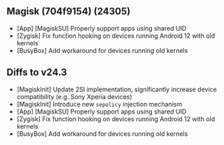 ## Magisk (704f9154) (24305)

- [App] [MagiskSU] Properly support apps using shared UID
- [Zygisk] Fix function hooking on devices running Android 12 with old kernels
- [BusyBox] Add workaround for devices running old kernels

## Diffs to v24.3

- [MagiskInit] Update 2SI implementation, significantly increase device compatibility (e.g. Sony Xperia devices)
- [MagiskInit] Introduce new `sepolicy` injection mechanism
- [App] [MagiskSU] Properly support apps using shared UID
- [Zygisk] Fix function hooking on devices running Android 12 with old kernels
- [BusyBox] Add workaround for devices running old kernels
